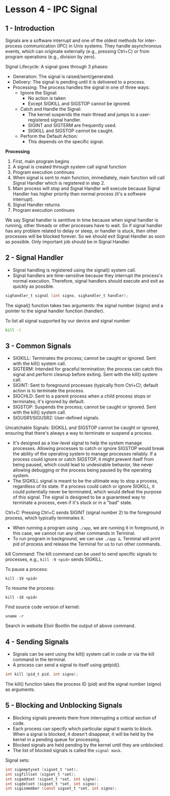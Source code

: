 # Lesson 4 - IPC Signal

## 1 - Introduction
Signals are a software interrupt and one of the oldest methods for inter-process communication (IPC) in Unix systems. They handle asynchronous events, which can originate externally (e.g., pressing Ctrl+C) or from program operations (e.g., division by zero).

Signal Lifecycle: A signal goes through 3 phases:
- Generation: The signal is raised/sent/generated.
- Delivery: The signal is pending until it is delivered to a process.
- Processing: The process handles the signal in one of three ways:
  - Ignore the Signal:
    - No action is taken
    - Except SIGKILL and SIGSTOP cannot be ignored.
  - Catch and Handle the Signal:
    - The kernel suspends the main thread and jumps to a user-registered signal handler.
    - SIGINT and SIGTERM are frequently used.
    - SIGKILL and SIGSTOP cannot be caught.
  - Perform the Default Action:
    - This depends on the specific signal.

**Processing**
1. First, main program begins
2. A signal is created through system call signal function
3. Program execution continues
4. When signal is sent to main function, immediately, main function will call Signal Handler which is registered in step 2.
5. Main process will stop and Signal Handler will execute because Signal Handler has higher priority than normal process (it's a software interrupt).
6. Signal Handler returns
7. Program execution continues

We say Signal handler is sentitive in time because when signal handler is running, other threads or other processes have to wait. So if signal handler has any problem related to delay or sleep, or handler is stuck, then other processes will be blocked forever. So we should exit Signal Handler as soon as possible. Only important job should be in Signal Handler.

## 2 - Signal Handler
- Signal handling is registered using the signal() system call.
- Signal handlers are time-sensitive because they interrupt the process's normal execution. Therefore, signal handlers should execute and exit as quickly as possible.
```c
sighandler_t signal (int signo, sighandler_t handler);
```
The signal() function takes two arguments: the signal number (signo) and a pointer to the signal handler function (handler).

To list all signal supported by our device and signal number
```bash
kill -l
```

## 3 - Common Signals
- SIGKILL: Terminates the process; cannot be caught or ignored. Sent with the kill() system call.
- SIGTERM: Intended for graceful termination; the process can catch this signal and perform cleanup before exiting. Sent with the kill() system call.
- SIGINT: Sent to foreground processes (typically from Ctrl+C); default action is to terminate the process.
- SIGCHLD: Sent to a parent process when a child process stops or terminates; it's ignored by default.
- SIGSTOP: Suspends the process; cannot be caught or ignored. Sent with the kill() system call.
- SIGUSR1/SIGUSR2: User-defined signals.

Uncatchable Signals: SIGKILL and SIGSTOP cannot be caught or ignored, ensuring that there's always a way to terminate or suspend a process.
- It's designed as a low-level signal to help the system manage processes. Allowing processes to catch or ignore SIGSTOP would break the ability of the operating system to manage processes reliably. If a process could ignore or catch SIGSTOP, it might prevent itself from being paused, which could lead to undesirable behavior, like never allowing debugging or the process being paused by the operating system.
- The SIGKILL signal is meant to be the ultimate way to stop a process, regardless of its state. If a process could catch or ignore SIGKILL, it could potentially never be terminated, which would defeat the purpose of this signal. The signal is designed to be a guaranteed way to terminate a process, even if it's stuck or in a "bad" state.

Ctrl+C: Pressing Ctrl+C sends SIGINT (signal number 2) to the foreground process, which typically terminates it.

- When running a program using `./app`, we are running it in foreground, in this case, we cannot run any other commands in Terminal.
- To run program in background, we can use `./app &`. Terminal will print pid of process and release the Terminal for us to run other commands.

kill Command: The kill command can be used to send specific signals to processes, e.g., `kill -9 <pid>` sends SIGKILL.

To pause a process:
```
kill -19 <pid>
```

To resume the process:
```
kill -18 <pid>
```

Find source code version of kernel:
```
uname -r
```
Search in website Elixir Bootlin the output of above command.

## 4 - Sending Signals
- Signals can be sent using the kill() system call in code or via the kill command in the terminal.
- A process can send a signal to itself using getpid().
```c
int kill (pid_t pid, int signo);
```
The kill() function takes the process ID (pid) and the signal number (signo) as arguments.

## 5 - Blocking and Unblocking Signals
- Blocking signals prevents them from interrupting a critical section of code.
- Each process can specify which particular signal it wants to block. When a signal is blocked, it doesn't disappear, it will be held by the kernel in a pending queue for processing.
- Blocked signals are held pending by the kernel until they are unblocked.
- The list of blocked signals is called the `signal mask`.

Signal sets:
```c
int sigemptyset (sigset_t *set);
int sigfillset (sigset_t *set);
int sigaddset (sigset_t *set, int signo);
int sigdelset (sigset_t *set, int signo);
int sigismember (const sigset_t *set, int signo);
```

